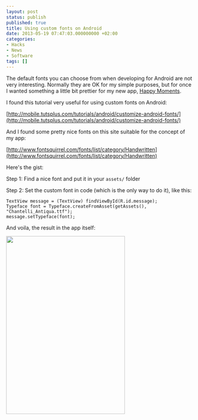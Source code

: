 ```yaml
---
layout: post
status: publish
published: true
title: Using custom fonts on Android
date: 2013-05-19 07:47:03.000000000 +02:00
categories:
- Hacks
- News
- Software
tags: []
---
```

The default fonts you can choose from when developing for Android are not very interesting. Normally they are OK for my simple purposes, but for once I wanted something a little bit prettier for my new app, [Happy Moments](https://play.google.com/store/apps/details?id=com.happymoments.lite).

I found this tutorial very useful for using custom fonts on Android:

[http://mobile.tutsplus.com/tutorials/android/customize-android-fonts/](http://mobile.tutsplus.com/tutorials/android/customize-android-fonts/)

And I found some pretty nice fonts on this site suitable for the concept of my app:

[http://www.fontsquirrel.com/fonts/list/category/Handwritten](http://www.fontsquirrel.com/fonts/list/category/Handwritten)

Here's the gist:

Step 1: Find a nice font and put it in your `assets/` folder

Step 2: Set the custom font in code (which is the only way to do it), like this:

```
TextView message = (TextView) findViewById(R.id.message); 
Typeface font = Typeface.createFromAsset(getAssets(), "Chantelli_Antiqua.ttf");
message.setTypeface(font);
```

And voila, the result in the app itself:

<img class="alignnone" alt="" src="https://lh5.ggpht.com/JT1zIy-gj2x_httd31vwQ1X7p58xJqyl0sQdBTRY7q241JHaAAv7EJDGCx6mOaB2ow" width="320" height="480" />
